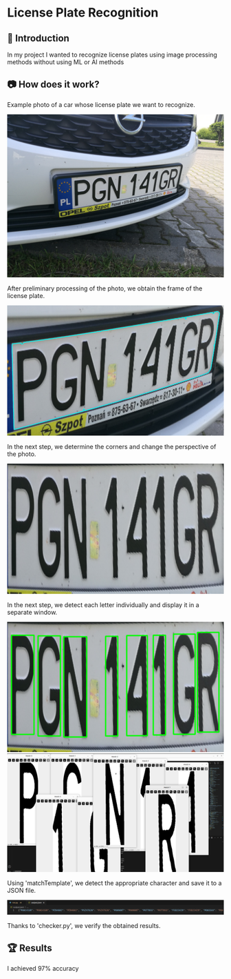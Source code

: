 # License Plate Recognition
## 🚀 Introduction
In my project I wanted to recognize license plates using image processing methods without using ML or AI methods

## 📷 How does it work?
Example photo of a car whose license plate we want to recognize. 

![zdj](train_1/PGN141GR.jpg)

After preliminary processing of the photo, we obtain the frame of the license plate.

![zdj](zdj/Tab5.png)

In the next step, we determine the corners and change the perspective of the photo. 

![zdj](zdj/Tab1.png)

In the next step, we detect each letter individually and display it in a separate window. 

![zdj](zdj/Tab2.png)
![zdj](zdj/Tab3.png)

Using 'matchTemplate', we detect the appropriate character and save it to a JSON file. 

![zdj](zdj/Tab4.png)

Thanks to 'checker.py', we verify the obtained results.

## 🏆 Results
I achieved 97% accuracy



